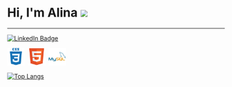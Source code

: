 
<h1>
  Hi, I'm Alina
  <img src="https://media.giphy.com/media/hvRJCLFzcasrR4ia7z/giphy.gif" width="30px"/>
</h1>

[//]: # (I like :musical_keyboard::notes:)

[//]: # (, adore :rabbit::tropical_fish::shell:)

[//]: # (& coding :computer:)

---
<div id="badges">
  <a href="https://www.linkedin.com/in/alina-bolonkina/">
    <img src="https://img.shields.io/badge/LinkedIn-blue?style=for-the-badge&logo=linkedin&logoColor=white" alt="LinkedIn Badge"/>
  </a>
</div>



<div>
  
  <img src="https://github.com/devicons/devicon/blob/master/icons/css3/css3-plain-wordmark.svg"  title="CSS3" alt="CSS" width="40" height="40"/>&nbsp;
  <img src="https://github.com/devicons/devicon/blob/master/icons/html5/html5-original.svg" title="HTML5" alt="HTML" width="40" height="40"/>&nbsp;
  <img src="https://github.com/devicons/devicon/blob/master/icons/mysql/mysql-original-wordmark.svg" title="MySQL"  alt="MySQL" width="40" height="40"/>&nbsp;
</div>

[![Top Langs](https://github-readme-stats.vercel.app/api/top-langs/?username=AlinaBol)](https://github.com/anuraghazra/github-readme-stats)
